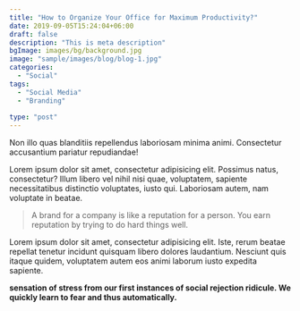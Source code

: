```yaml
---
title: "How to Organize Your Office for Maximum Productivity?"
date: 2019-09-05T15:24:04+06:00
draft: false
description: "This is meta description"
bgImage: images/bg/background.jpg
image: "sample/images/blog/blog-1.jpg"
categories: 
  - "Social"
tags:
  - "Social Media"
  - "Branding"
  
type: "post"
---
```

Non illo quas blanditiis repellendus laboriosam minima animi. Consectetur accusantium pariatur repudiandae!

Lorem ipsum dolor sit amet, consectetur adipisicing elit. Possimus natus, consectetur? Illum libero
vel nihil nisi quae, voluptatem, sapiente necessitatibus distinctio voluptates, iusto qui. Laboriosam
autem, nam voluptate in beatae.

> A brand for a company is like a reputation for a person. You earn reputation by trying to do hard things well.

Lorem ipsum dolor sit amet, consectetur adipisicing elit. Iste, rerum beatae repellat tenetur
incidunt quisquam libero dolores laudantium. Nesciunt quis itaque quidem, voluptatem autem eos animi
laborum iusto expedita sapiente.

**sensation of stress from our first instances of social rejection ridicule. We quickly learn to fear and thus automatically.**